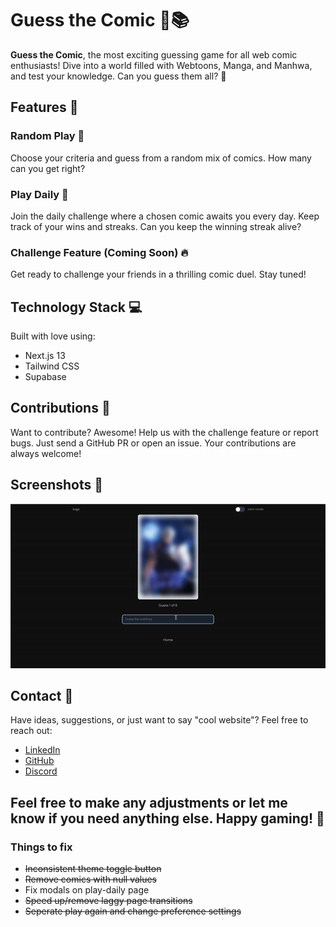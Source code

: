 # Guess the Comic 🎨📚

**Guess the Comic**, the most exciting guessing game for all web comic enthusiasts! Dive into a world filled with Webtoons, Manga, and Manhwa, and test your knowledge. Can you guess them all? 🧩

## Features 🚀

### Random Play 🎲

Choose your criteria and guess from a random mix of comics. How many can you get right?

### Play Daily 📅

Join the daily challenge where a chosen comic awaits you every day. Keep track of your wins and streaks. Can you keep the winning streak alive?

### Challenge Feature (Coming Soon) 🔥

Get ready to challenge your friends in a thrilling comic duel. Stay tuned!

## Technology Stack 💻

Built with love using:

- Next.js 13
- Tailwind CSS
- Supabase

## Contributions 🤝

Want to contribute? Awesome! Help us with the challenge feature or report bugs. Just send a GitHub PR or open an issue. Your contributions are always welcome!

## Screenshots 📸

![Gameplay](./public/gif1.gif)

## Contact 💌

Have ideas, suggestions, or just want to say "cool website"? Feel free to reach out:

- [LinkedIn](https://www.linkedin.com/in/abdullah-shehu)
- [GitHub](https://github.com/Abdul-Asa)
- [Discord](https://discord.com/channels/860696481837350912/860708414854266882)

Feel free to make any adjustments or let me know if you need anything else. Happy gaming! 🌟
--------------------------------------------------------------------------------------------

### Things to fix

- ~~Inconsistent theme toggle button~~
- ~~Remove comics with null values~~
- Fix modals on play-daily page
- ~~Speed up/remove laggy page transitions~~
- ~~Seperate play again and change preference settings~~
